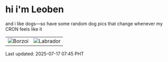# hi i'm Leoben

and i like dogs—so have some random dog pics that change whenever my CRON feels like it

|  |  |
|--------|----------|
| ![Borzoi](https://random-dog-vercel.vercel.app/api/random-borzoi?v=1752709524) | ![Labrador](https://random-dog-vercel.vercel.app/api/random-labrador?v=1752709524) |

Last updated: 2025-07-17 07:45 PHT
